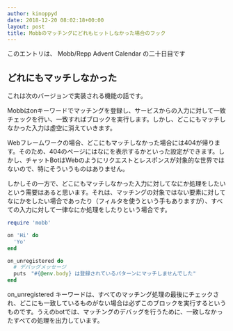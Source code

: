 ```yaml
---
author: kinoppyd
date: 2018-12-20 08:02:18+00:00
layout: post
title: Mobbのマッチングにどれもヒットしなかった場合のフック
---
```


このエントリは、 Mobb/Repp Advent Calendar の二十日目です





## どれにもマッチしなかった


これは次のバージョンで実装される機能の話です。

Mobbはonキーワードでマッチングを登録し、サービスからの入力に対して一致チェックを行い、一致すればブロックを実行します。しかし、どこにもマッチしなかった入力は虚空に消えていきます。

Webフレームワークの場合、どこにもマッチしなかった場合には404が帰ります。そのため、404のページにはなにを表示するかといった設定ができます。しかし、チャットBotはWebのようにリクエストとレスポンスが対象的な世界ではないので、特にそういうものはありません。

しかしその一方で、どこにもマッチしなかった入力に対してなにか処理をしたいという需要はあると思います。それは、マッチングの対象ではない要素に対してなにかをしたい場合であったり（フィルタを使うという手もありますが）、すべての入力に対して一律なにか処理をしたりという場合です。

```ruby
require 'mobb'

on 'Hi' do
  'Yo'
end

on_unregistered do
  # デバッグメッセージ
  puts　"#{@env.body} は登録されているパターンにマッチしませんでした"
end
```

on_unregistered キーワードは、すべてのマッチング処理の最後にチェックされ、どこにも一致しているものがない場合は必ずこのブロックを実行するというものです。うえのbotでは、マッチングのデバッグを行うために、一致しなかったすべての処理を出力しています。
